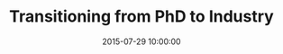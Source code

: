 ---
layout: post
title:  "Transitioning from PhD to Industry"
date:   2015-07-29 10:00:00
categories: phd academia software-engineering data-science
---
